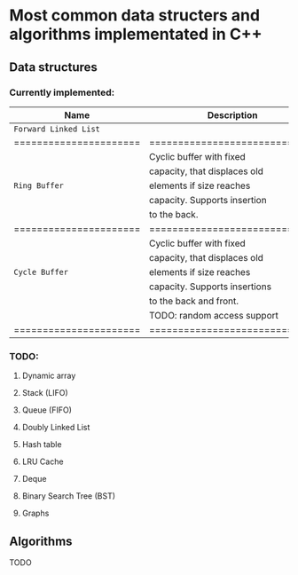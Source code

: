 # Most common data structers and algorithms implementated in C++

## Data structures

### Currently implemented:

|          Name          |          Description          |     Operation Time Complexity     |
| ---------------------- | ----------------------------- | --------------------------------- |
| `Forward Linked List`  |                               |                                   |
| ====================== | ============================= | ================================= |
|                        | Cyclic buffer with fixed      |                                   |
|                        | capacity, that displaces old  |                                   |
|    `Ring Buffer`       | elements if size reaches      |      push_back(): O(1)            |
|                        | capacity. Supports insertion  |                                   |
|                        | to the back.                  |                                   |
| ====================== | ============================= | ================================= |                              
|                        | Cyclic buffer with fixed      |                                   |
|                        | capacity, that displaces old  |                                   |
|    `Cycle Buffer`      | elements if size reaches      |      push_back(): O(1)            |
|                        | capacity. Supports insertions |      push_front(): O(1)           |
|                        | to the back and front.        |                                   |
|                        | TODO: random access support   |                                   |
| ====================== | ============================= | ================================= |                                                                                             

### TODO:

1. Dynamic array
2. Stack (LIFO)
3. Queue (FIFO)
4. Doubly Linked List
5. Hash table
6. LRU Cache
7. Deque

7. Binary Search Tree (BST)
8. Graphs

## Algorithms
TODO